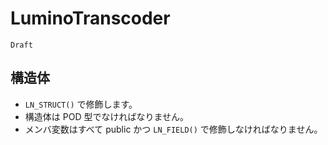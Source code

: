 LuminoTranscoder
==========

`Draft`


構造体
----------

- `LN_STRUCT()` で修飾します。
- 構造体は POD 型でなければなりません。
- メンバ変数はすべて public かつ `LN_FIELD()` で修飾しなければなりません。





